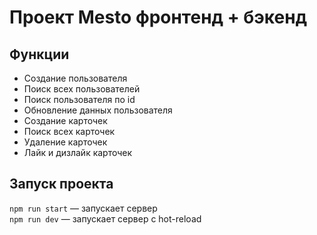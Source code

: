 # Проект Mesto фронтенд + бэкенд

## Функции
- Создание пользователя
- Поиск всех пользователей
- Поиск пользователя по id
- Обновление данных пользователя
- Создание карточек
- Поиск всех карточек
- Удаление карточек
- Лайк и дизлайк карточек

## Запуск проекта

`npm run start` — запускает сервер   
`npm run dev` — запускает сервер с hot-reload
